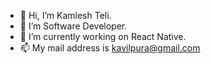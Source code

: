 - 👋 Hi, I’m Kamlesh Teli.
- 👀 I’m Software Developer.
- 🌱 I’m currently working on React Native.
- 📫 My mail address is kavilpura@gmail.com

<!---
kvilpura/kvilpura is a ✨ special ✨ repository because its `README.md` (this file) appears on your GitHub profile.
You can click the Preview link to take a look at your changes.
--->
